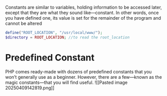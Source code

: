 Constants are similar to variables, holding information to be accessed later, except that they are what they sound like—constant. In other words, once you have defined one, its value is set for the remainder of the program and cannot be altered

```php
define("ROOT_LOCATION", "/usr/local/www/"); 
$directory = ROOT_LOCATION; //to read the root_location
```

# Predefined Constant
PHP comes ready-made with dozens of predefined constants that you won’t generally use as a beginner. However, there are a few—known as the magic constants—that you will find useful.
![[Pasted image 20250409142819.png]]